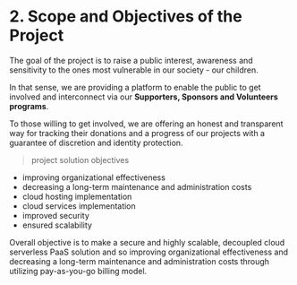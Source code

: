 # 2. Scope and Objectives of the Project

The goal of the project is to raise a public interest, awareness and sensitivity to the ones most vulnerable in our society - our children.

In that sense, we are providing a platform to enable the public to get involved and interconnect via our **Supporters, Sponsors and Volunteers programs**.

To those willing to get involved, we are offering an honest and transparent way for tracking their donations and a progress of our projects with a guarantee of discretion and identity protection.

> project solution objectives

* improving organizational effectiveness
* decreasing a long-term maintenance and administration costs
* cloud hosting implementation
* cloud services implementation
* improved security
* ensured scalability

Overall objective is to make a secure and highly scalable, decoupled cloud serverless PaaS solution and so improving organizational effectiveness and decreasing a long-term maintenance and administration costs through utilizing pay-as-you-go billing model.

